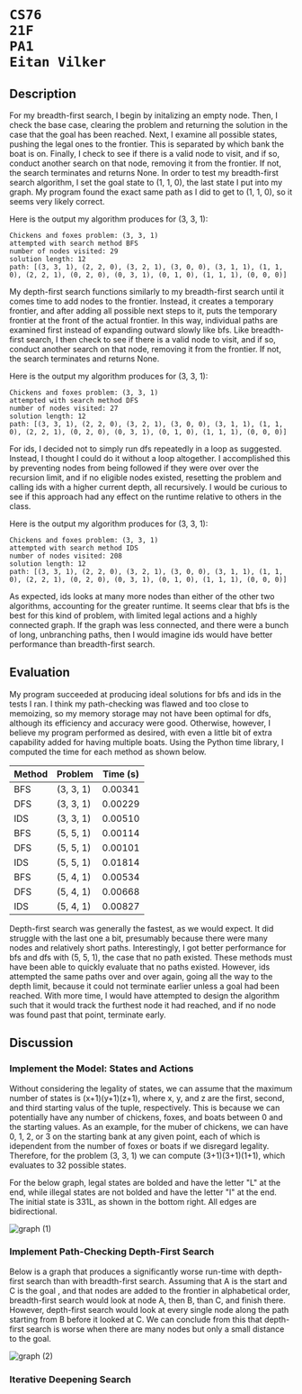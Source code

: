 <h1>
    
    CS76
    21F
    PA1
    Eitan Vilker
    
</h1>

## Description

For my breadth-first search, I begin by initalizing an empty node. Then, I check the base case, clearing the problem and returning the solution in the case that the goal has been reached. Next, I examine all possible states, pushing the legal ones to the frontier. This is separated by which bank the boat is on. Finally, I check to see if there is a valid node to visit, and if so, conduct another search on that node, removing it from the frontier. If not, the search terminates and returns None. In order to test my breadth-first search algorithm, I set the goal state to (1, 1, 0), the last state I put into my graph. My program found the exact same path as I did to get to (1, 1, 0), so it seems very likely correct.

Here is the output my algorithm produces for (3, 3, 1):

    Chickens and foxes problem: (3, 3, 1)
    attempted with search method BFS
    number of nodes visited: 29
    solution length: 12
    path: [(3, 3, 1), (2, 2, 0), (3, 2, 1), (3, 0, 0), (3, 1, 1), (1, 1, 0), (2, 2, 1), (0, 2, 0), (0, 3, 1), (0, 1, 0), (1, 1, 1), (0, 0, 0)]

My depth-first search functions similarly to my breadth-first search until it comes time to add nodes to the frontier. Instead, it creates a temporary frontier, and after adding all possible next steps to it, puts the temporary frontier at the front of the actual frontier. In this way, individual paths are examined first instead of expanding outward slowly like bfs. Like breadth-first search, I then check to see if there is a valid node to visit, and if so, conduct another search on that node, removing it from the frontier. If not, the search terminates and returns None. 

Here is the output my algorithm produces for (3, 3, 1):

    Chickens and foxes problem: (3, 3, 1)
    attempted with search method DFS
    number of nodes visited: 27
    solution length: 12
    path: [(3, 3, 1), (2, 2, 0), (3, 2, 1), (3, 0, 0), (3, 1, 1), (1, 1, 0), (2, 2, 1), (0, 2, 0), (0, 3, 1), (0, 1, 0), (1, 1, 1), (0, 0, 0)]

For ids, I decided not to simply run dfs repeatedly in a loop as suggested. Instead, I thought I could do it without a loop altogether. I accomplished this by preventing nodes from being followed if they were over over the recursion limit, and if no eligible nodes existed, resetting the problem and calling ids with a higher current depth, all recursively. I would be curious to see if this approach had any effect on the runtime relative to others in the class.

Here is the output my algorithm produces for (3, 3, 1):

    Chickens and foxes problem: (3, 3, 1)
    attempted with search method IDS
    number of nodes visited: 208
    solution length: 12
    path: [(3, 3, 1), (2, 2, 0), (3, 2, 1), (3, 0, 0), (3, 1, 1), (1, 1, 0), (2, 2, 1), (0, 2, 0), (0, 3, 1), (0, 1, 0), (1, 1, 1), (0, 0, 0)]

As expected, ids looks at many more nodes than either of the other two algorithms, accounting for the greater runtime. It seems clear that bfs is the best for this kind of problem, with limited legal actions and a highly connected graph. If the graph was less connected, and there were a bunch of long, unbranching paths, then I would imagine ids would have better performance than breadth-first search.

## Evaluation
My program succeeded at producing ideal solutions for bfs and ids in the tests I ran. I think my path-checking was flawed and too close to memoizing, so my memory storage may not have been optimal for dfs, although its efficiency and accuracy were good. Otherwise, however, I believe my program performed as desired, with even a little bit of extra capability added for having multiple boats. Using the Python time library, I computed the time for each method as shown below.

| Method      | Problem     | Time (s)   |
| ----------- | ----------- | -----------
| BFS         | (3, 3, 1)   | 0.00341    |
| DFS         | (3, 3, 1)   | 0.00229    |
| IDS         | (3, 3, 1)   | 0.00510    |
| BFS         | (5, 5, 1)   | 0.00114    |
| DFS         | (5, 5, 1)   | 0.00101    |
| IDS         | (5, 5, 1)   | 0.01814    |
| BFS         | (5, 4, 1)   | 0.00534    |
| DFS         | (5, 4, 1)   | 0.00668    |
| IDS         | (5, 4, 1)   | 0.00827    |

Depth-first search was generally the fastest, as we would expect. It did struggle with the last one a bit, presumably because there were many nodes and relatively short paths. Interestingly, I got better performance for bfs and dfs with (5, 5, 1), the case that no path existed. These methods must have been able to quickly evaluate that no paths existed. However, ids attempted the same paths over and over again, going all the way to the depth limit, because it could not terminate earlier unless a goal had been reached. With more time, I would have attempted to design the algorithm such that it would track the furthest node it had reached, and if no node was found past that point, terminate early.

## Discussion

### Implement the Model: States and Actions
Without considering the legality of states, we can assume that the maximum number of states is (x+1)(y+1)(z+1), where x, y, and z are the first, second, and third starting valus of the tuple, respectively. This is because we can potentially have any number of chickens, foxes, and boats between 0 and the starting values. As an example, for the muber of chickens, we can have 0, 1, 2, or 3 on the starting bank at any given point, each of which is idependent from the number of foxes or boats if we disregard legality. Therefore, for the problem (3, 3, 1) we can compute (3+1)(3+1)(1+1), which evaluates to 32 possible states.

For the below graph, legal states are bolded and have the letter "L" at the end, while illegal states are not bolded and have the letter "I" at the end. The initial state is 331L, as shown in the bottom right. All edges are bidirectional.

![graph (1)](https://user-images.githubusercontent.com/38114628/134617244-f67bf32e-0b35-432e-95c8-4f19d20d2a45.png)

### Implement Path-Checking Depth-First Search

Below is a graph that produces a significantly worse run-time with depth-first search than with breadth-first search. Assuming that A is the start and C is the goal , and that nodes are added to the frontier in alphabetical order, breadth-first search would look at node A, then B, than C, and finish there. However, depth-first search would look at every single node along the path starting from B before it looked at C. We can conclude from this that depth-first search is worse when there are many nodes but only a small distance to the goal. 

![graph (2)](https://user-images.githubusercontent.com/38114628/134617842-90f812e3-a6f7-4819-b6f1-e6c930dde892.png)

### Iterative Deepening Search


